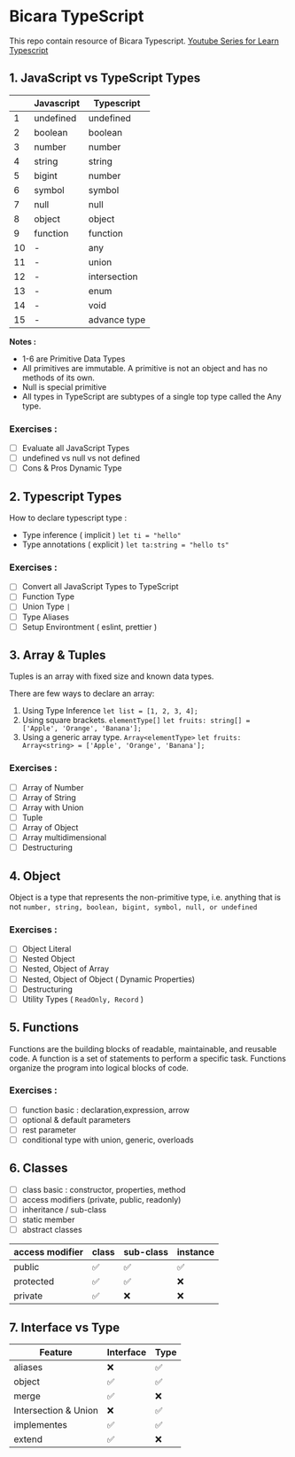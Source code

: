 # Bicara TypeScript

This repo contain resource of Bicara Typescript.
[Youtube Series for Learn Typescript](https://www.youtube.com/SastraNababan?sub_confirmation=1)

## 1. JavaScript vs TypeScript Types

|     | Javascript | Typescript   |
| --- | ---------- | ------------ |
| 1   | undefined  | undefined    |
| 2   | boolean    | boolean      |
| 3   | number     | number       |
| 4   | string     | string       |
| 5   | bigint     | number       |
| 6   | symbol     | symbol       |
| 7   | null       | null         |
| 8   | object     | object       |
| 9   | function   | function     |
| 10  | -          | any          |
| 11  | -          | union        |
| 12  | -          | intersection |
| 13  | -          | enum         |
| 14  | -          | void         |
| 15  | -          | advance type |

**Notes :**

- 1-6 are Primitive Data Types
- All primitives are immutable. A primitive is not an object and has no methods of its own.
- Null is special primitive
- All types in TypeScript are subtypes of a single top type called the Any type.

### Exercises :

- [ ] Evaluate all JavaScript Types
- [ ] undefined vs null vs not defined
- [ ] Cons & Pros Dynamic Type

## 2. Typescript Types

How to declare typescript type :

- Type inference ( implicit ) `let ti = "hello"`
- Type annotations ( explicit ) `let ta:string = "hello ts"`

### Exercises :

- [ ] Convert all JavaScript Types to TypeScript
- [ ] Function Type
- [ ] Union Type `|`
- [ ] Type Aliases
- [ ] Setup Environtment ( eslint, prettier )

## 3. Array & Tuples

Tuples is an array with fixed size and known data types.

There are few ways to declare an array:

1. Using Type Inference
   `let list = [1, 2, 3, 4];`
2. Using square brackets. `elementType[]`
   `let fruits: string[] = ['Apple', 'Orange', 'Banana'];`
3. Using a generic array type. `Array<elementType>`
   `let fruits: Array<string> = ['Apple', 'Orange', 'Banana'];`

### Exercises :

- [ ] Array of Number
- [ ] Array of String
- [ ] Array with Union
- [ ] Tuple
- [ ] Array of Object
- [ ] Array multidimensional
- [ ] Destructuring

## 4. Object

Object is a type that represents the non-primitive type, i.e. anything that is not `number, string, boolean, bigint, symbol, null, or undefined`

### Exercises :

- [ ] Object Literal
- [ ] Nested Object
- [ ] Nested, Object of Array
- [ ] Nested, Object of Object ( Dynamic Properties)
- [ ] Destructuring
- [ ] Utility Types ( `ReadOnly, Record` )

## 5. Functions

Functions are the building blocks of readable, maintainable, and reusable code. A function is a set of statements to perform a specific task. Functions organize the program into logical blocks of code.

### Exercises :

- [ ] function basic : declaration,expression, arrow
- [ ] optional & default parameters
- [ ] rest parameter
- [ ] conditional type with union, generic, overloads

## 6. Classes

- [ ] class basic : constructor, properties, method
- [ ] access modifiers (private, public, readonly)
- [ ] inheritance / sub-class
- [ ] static member
- [ ] abstract classes

| access modifier | class | sub-class | instance |
| --------------- | ----- | --------- | -------- |
| public          | ✅    | ✅        | ✅       |
| protected       | ✅    | ✅        | ❌       |
| private         | ✅    | ❌        | ❌       |

## 7. Interface vs Type

| Feature              | Interface | Type |
| -------------------- | --------- | ---- |
| aliases              | ❌         | ✅    |
| object               | ✅         | ✅    |
| merge                | ✅         | ❌    |
| Intersection & Union | ❌         | ✅    |
| implementes          | ✅         | ✅    |
| extend               | ✅         | ❌    |


